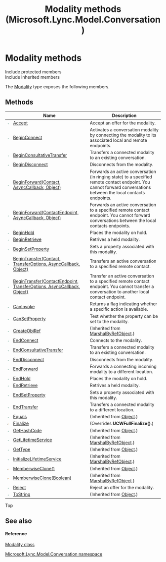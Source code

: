 ﻿---
title: Modality methods (Microsoft.Lync.Model.Conversation)
TOCTitle: Modality methods
ms:assetid: Methods.T:Microsoft.Lync.Model.Conversation.Modality_DI_3_UC_OCS14MrefLyncWPF
ms:mtpsurl: https://msdn.microsoft.com/en-us/library/microsoft.lync.model.conversation.modality_di_3_uc_ocs14mreflyncwpf_methods(v=office.15)
ms:contentKeyID: 48599461
ms.date: 07/28/2014
mtps_version: v=office.15
---

# Modality methods

Include protected members  
Include inherited members  

The [Modality](modality-class-microsoft-lync-model-conversation_2.md) type exposes the following members.

## Methods

<table>
<thead>
<tr class="header">
<th> </th>
<th>Name</th>
<th>Description</th>
</tr>
</thead>
<tbody>
<tr class="odd">
<td><img src="images/Hh347903.pubmethod(Office.15).gif" title="Public method" alt="Public method" /></td>
<td><a href="modality-accept-method-microsoft-lync-model-conversation_2.md">Accept</a></td>
<td>Accept an offer for the modality.</td>
</tr>
<tr class="even">
<td><img src="images/Hh347903.pubmethod(Office.15).gif" title="Public method" alt="Public method" /></td>
<td><a href="modality-beginconnect-method-microsoft-lync-model-conversation_2.md">BeginConnect</a></td>
<td>Activates a conversation modality by connecting the modality to its associated local and remote endpoints.</td>
</tr>
<tr class="odd">
<td><img src="images/Hh347903.pubmethod(Office.15).gif" title="Public method" alt="Public method" /></td>
<td><a href="modality-beginconsultativetransfer-method-microsoft-lync-model-conversation_2.md">BeginConsultativeTransfer</a></td>
<td>Transfers a connected modality to an existing conversation.</td>
</tr>
<tr class="even">
<td><img src="images/Hh347903.pubmethod(Office.15).gif" title="Public method" alt="Public method" /></td>
<td><a href="modality-begindisconnect-method-microsoft-lync-model-conversation_2.md">BeginDisconnect</a></td>
<td>Disconnects from the modality.</td>
</tr>
<tr class="odd">
<td><img src="images/Hh347903.pubmethod(Office.15).gif" title="Public method" alt="Public method" /></td>
<td><a href="modality-beginforward-method-contact-asynccallback-object-microsoft-lync-model-conversation_2.md">BeginForward(Contact, AsyncCallback, Object)</a></td>
<td>Forwards an active conversation (in ringing state) to a specified remote contact endpoint. You cannot forward conversations between the local contacts endpoints.</td>
</tr>
<tr class="even">
<td><img src="images/Hh347903.pubmethod(Office.15).gif" title="Public method" alt="Public method" /></td>
<td><a href="modality-beginforward-method-contactendpoint-asynccallback-object-microsoft-lync-model-conversation_2.md">BeginForward(ContactEndpoint, AsyncCallback, Object)</a></td>
<td>Forwards an active conversation to a specified remote contact endpoint. You cannot forward conversations between the local contacts endpoints.</td>
</tr>
<tr class="odd">
<td><img src="images/Hh347903.pubmethod(Office.15).gif" title="Public method" alt="Public method" /></td>
<td><a href="modality-beginhold-method-microsoft-lync-model-conversation_2.md">BeginHold</a></td>
<td>Places the modality on hold.</td>
</tr>
<tr class="even">
<td><img src="images/Hh347903.pubmethod(Office.15).gif" title="Public method" alt="Public method" /></td>
<td><a href="modality-beginretrieve-method-microsoft-lync-model-conversation_2.md">BeginRetrieve</a></td>
<td>Retrives a held modality.</td>
</tr>
<tr class="odd">
<td><img src="images/Hh347903.pubmethod(Office.15).gif" title="Public method" alt="Public method" /></td>
<td><a href="modality-beginsetproperty-method-microsoft-lync-model-conversation_2.md">BeginSetProperty</a></td>
<td>Sets a property associated with this modality.</td>
</tr>
<tr class="even">
<td><img src="images/Hh347903.pubmethod(Office.15).gif" title="Public method" alt="Public method" /></td>
<td><a href="modality-begintransfer-method-contact-transferoptions-asynccallback-object-microsoft-lync-model-conversation_2.md">BeginTransfer(Contact, TransferOptions, AsyncCallback, Object)</a></td>
<td>Transfers an active conversation to a specified remote contact.</td>
</tr>
<tr class="odd">
<td><img src="images/Hh347903.pubmethod(Office.15).gif" title="Public method" alt="Public method" /></td>
<td><a href="modality-begintransfer-method-contactendpoint-transferoptions-asynccallback-object-microsoft-lync-model-conversation_2.md">BeginTransfer(ContactEndpoint, TransferOptions, AsyncCallback, Object)</a></td>
<td>Transfer an active conversation to a specified remote contact endpoint. You cannot transfer a conversation to another local contact endpoint.</td>
</tr>
<tr class="even">
<td><img src="images/Hh347903.pubmethod(Office.15).gif" title="Public method" alt="Public method" /></td>
<td><a href="modality-caninvoke-method-microsoft-lync-model-conversation_2.md">CanInvoke</a></td>
<td>Returns a flag indicating whether a specific action is available.</td>
</tr>
<tr class="odd">
<td><img src="images/Hh347903.pubmethod(Office.15).gif" title="Public method" alt="Public method" /></td>
<td><a href="modality-cansetproperty-method-microsoft-lync-model-conversation_2.md">CanSetProperty</a></td>
<td>Test whether the property can be set to the modality.</td>
</tr>
<tr class="even">
<td><img src="images/Hh347903.pubmethod(Office.15).gif" title="Public method" alt="Public method" /></td>
<td><a href="http://msdn2.microsoft.com/en-us/library/2ch65xad">CreateObjRef</a></td>
<td>(Inherited from <a href="http://msdn2.microsoft.com/en-us/library/w4302s1f">MarshalByRefObject</a>.)</td>
</tr>
<tr class="odd">
<td><img src="images/Hh347903.pubmethod(Office.15).gif" title="Public method" alt="Public method" /></td>
<td><a href="modality-endconnect-method-microsoft-lync-model-conversation_2.md">EndConnect</a></td>
<td>Connects to the modality.</td>
</tr>
<tr class="even">
<td><img src="images/Hh347903.pubmethod(Office.15).gif" title="Public method" alt="Public method" /></td>
<td><a href="modality-endconsultativetransfer-method-microsoft-lync-model-conversation_2.md">EndConsultativeTransfer</a></td>
<td>Transfers a connected modality to an existing conversation.</td>
</tr>
<tr class="odd">
<td><img src="images/Hh347903.pubmethod(Office.15).gif" title="Public method" alt="Public method" /></td>
<td><a href="modality-enddisconnect-method-microsoft-lync-model-conversation_2.md">EndDisconnect</a></td>
<td>Disconnects from the modality.</td>
</tr>
<tr class="even">
<td><img src="images/Hh347903.pubmethod(Office.15).gif" title="Public method" alt="Public method" /></td>
<td><a href="modality-endforward-method-microsoft-lync-model-conversation_2.md">EndForward</a></td>
<td>Forwards a connecting incoming modality to a different location.</td>
</tr>
<tr class="odd">
<td><img src="images/Hh347903.pubmethod(Office.15).gif" title="Public method" alt="Public method" /></td>
<td><a href="modality-endhold-method-microsoft-lync-model-conversation_2.md">EndHold</a></td>
<td>Places the modality on hold.</td>
</tr>
<tr class="even">
<td><img src="images/Hh347903.pubmethod(Office.15).gif" title="Public method" alt="Public method" /></td>
<td><a href="modality-endretrieve-method-microsoft-lync-model-conversation_2.md">EndRetrieve</a></td>
<td>Retrives a held modality.</td>
</tr>
<tr class="odd">
<td><img src="images/Hh347903.pubmethod(Office.15).gif" title="Public method" alt="Public method" /></td>
<td><a href="modality-endsetproperty-method-microsoft-lync-model-conversation_2.md">EndSetProperty</a></td>
<td>Sets a property associated with this modality.</td>
</tr>
<tr class="even">
<td><img src="images/Hh347903.pubmethod(Office.15).gif" title="Public method" alt="Public method" /></td>
<td><a href="modality-endtransfer-method-microsoft-lync-model-conversation_2.md">EndTransfer</a></td>
<td>Transfers a connected modality to a different location.</td>
</tr>
<tr class="odd">
<td><img src="images/Hh347903.pubmethod(Office.15).gif" title="Public method" alt="Public method" /></td>
<td><a href="http://msdn2.microsoft.com/en-us/library/bsc2ak47">Equals</a></td>
<td>(Inherited from <a href="http://msdn2.microsoft.com/en-us/library/e5kfa45b">Object</a>.)</td>
</tr>
<tr class="even">
<td><img src="images/Hh347903.protmethod(Office.15).gif" title="Protected method" alt="Protected method" /></td>
<td><a href="modality-finalize-method-microsoft-lync-model-conversation_1.md">Finalize</a></td>
<td>(Overrides <strong>UCWFullFinalize()</strong>.)</td>
</tr>
<tr class="odd">
<td><img src="images/Hh347903.pubmethod(Office.15).gif" title="Public method" alt="Public method" /></td>
<td><a href="http://msdn2.microsoft.com/en-us/library/zdee4b3y">GetHashCode</a></td>
<td>(Inherited from <a href="http://msdn2.microsoft.com/en-us/library/e5kfa45b">Object</a>.)</td>
</tr>
<tr class="even">
<td><img src="images/Hh347903.pubmethod(Office.15).gif" title="Public method" alt="Public method" /></td>
<td><a href="http://msdn2.microsoft.com/en-us/library/c6y7316f">GetLifetimeService</a></td>
<td>(Inherited from <a href="http://msdn2.microsoft.com/en-us/library/w4302s1f">MarshalByRefObject</a>.)</td>
</tr>
<tr class="odd">
<td><img src="images/Hh347903.pubmethod(Office.15).gif" title="Public method" alt="Public method" /></td>
<td><a href="http://msdn2.microsoft.com/en-us/library/dfwy45w9">GetType</a></td>
<td>(Inherited from <a href="http://msdn2.microsoft.com/en-us/library/e5kfa45b">Object</a>.)</td>
</tr>
<tr class="even">
<td><img src="images/Hh347903.pubmethod(Office.15).gif" title="Public method" alt="Public method" /></td>
<td><a href="http://msdn2.microsoft.com/en-us/library/zwt5tzck">InitializeLifetimeService</a></td>
<td>(Inherited from <a href="http://msdn2.microsoft.com/en-us/library/w4302s1f">MarshalByRefObject</a>.)</td>
</tr>
<tr class="odd">
<td><img src="images/Hh347903.protmethod(Office.15).gif" title="Protected method" alt="Protected method" /></td>
<td><a href="http://msdn2.microsoft.com/en-us/library/57ctke0a">MemberwiseClone()</a></td>
<td>(Inherited from <a href="http://msdn2.microsoft.com/en-us/library/e5kfa45b">Object</a>.)</td>
</tr>
<tr class="even">
<td><img src="images/Hh347903.protmethod(Office.15).gif" title="Protected method" alt="Protected method" /></td>
<td><a href="http://msdn2.microsoft.com/en-us/library/ms131262">MemberwiseClone(Boolean)</a></td>
<td>(Inherited from <a href="http://msdn2.microsoft.com/en-us/library/w4302s1f">MarshalByRefObject</a>.)</td>
</tr>
<tr class="odd">
<td><img src="images/Hh347903.pubmethod(Office.15).gif" title="Public method" alt="Public method" /></td>
<td><a href="modality-reject-method-microsoft-lync-model-conversation_2.md">Reject</a></td>
<td>Reject an offer for the modality.</td>
</tr>
<tr class="even">
<td><img src="images/Hh347903.pubmethod(Office.15).gif" title="Public method" alt="Public method" /></td>
<td><a href="http://msdn2.microsoft.com/en-us/library/7bxwbwt2">ToString</a></td>
<td>(Inherited from <a href="http://msdn2.microsoft.com/en-us/library/e5kfa45b">Object</a>.)</td>
</tr>
</tbody>
</table>


Top

## See also

#### Reference

[Modality class](modality-class-microsoft-lync-model-conversation_2.md)

[Microsoft.Lync.Model.Conversation namespace](microsoft-lync-model-conversation-namespace_2.md)

